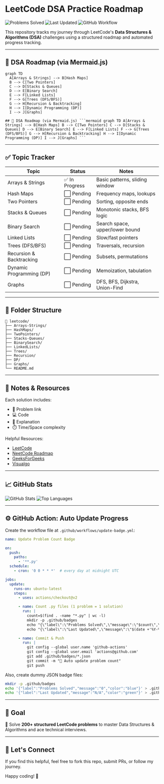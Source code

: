 # LeetCode DSA Practice Roadmap

![Problems Solved](https://img.shields.io/endpoint?url=https://raw.githubusercontent.com/Laudarisd/leetcode/main/.github/badges/problems_solved.json)
![Last Updated](https://img.shields.io/endpoint?url=https://raw.githubusercontent.com/Laudarisd/leetcode/main/.github/badges/last_updated.json)
![GitHub Workflow](https://github.com/Laudarisd/leetcode/actions/workflows/update-badge.yml/badge.svg)

This repository tracks my journey through LeetCode's **Data Structures & Algorithms (DSA)** challenges using a structured roadmap and automated progress tracking.

---

## 🧭 DSA Roadmap (via Mermaid.js)

```mermaid
graph TD
  A[Arrays & Strings] --> B[Hash Maps]
  B --> C[Two Pointers]
  C --> D[Stacks & Queues]
  D --> E[Binary Search]
  E --> F[Linked Lists]
  F --> G[Trees (DFS/BFS)]
  G --> H[Recursion & Backtracking]
  H --> I[Dynamic Programming (DP)]
  I --> J[Graphs]
````


<pre><code>## 🧭 DSA Roadmap (via Mermaid.js) ```mermaid graph TD A[Arrays & Strings] --> B[Hash Maps] B --> C[Two Pointers] C --> D[Stacks & Queues] D --> E[Binary Search] E --> F[Linked Lists] F --> G[Trees (DFS/BFS)] G --> H[Recursion & Backtracking] H --> I[Dynamic Programming (DP)] I --> J[Graphs] ``` </code></pre>

---

## ✅ Topic Tracker

| Topic                    | Status        | Notes                           |
| ------------------------ | ------------- | ------------------------------- |
| Arrays & Strings         | ✅ In Progress | Basic patterns, sliding window  |
| Hash Maps                | ⬜️ Pending    | Frequency maps, lookups         |
| Two Pointers             | ⬜️ Pending    | Sorting, opposite ends          |
| Stacks & Queues          | ⬜️ Pending    | Monotonic stacks, BFS logic     |
| Binary Search            | ⬜️ Pending    | Search space, upper/lower bound |
| Linked Lists             | ⬜️ Pending    | Slow/fast pointers              |
| Trees (DFS/BFS)          | ⬜️ Pending    | Traversals, recursion           |
| Recursion & Backtracking | ⬜️ Pending    | Subsets, permutations           |
| Dynamic Programming (DP) | ⬜️ Pending    | Memoization, tabulation         |
| Graphs                   | ⬜️ Pending    | DFS, BFS, Dijkstra, Union-Find  |

---

## 📂 Folder Structure

```
📁 leetcode/
├── Arrays-Strings/
├── HashMaps/
├── TwoPointers/
├── Stacks-Queues/
├── BinarySearch/
├── LinkedLists/
├── Trees/
├── Recursion/
├── DP/
├── Graphs/
└── README.md
```

---

## 📘 Notes & Resources

Each solution includes:

* 🔗 Problem link
* 💻 Code
* 🧠 Explanation
* ⏱️ Time/Space complexity

Helpful Resources:

* [LeetCode](https://leetcode.com/u/dbBO1xrtst/)
* [NeetCode Roadmap](https://neetcode.io/)
* [GeeksForGeeks](https://www.geeksforgeeks.org/)
* [Visualgo](https://visualgo.net/en)

---

## 📈 GitHub Stats

![GitHub Stats](https://github-readme-stats.vercel.app/api?username=Laudarisd\&show_icons=true\&theme=radical)
![Top Languages](https://github-readme-stats.vercel.app/api/top-langs/?username=Laudarisd\&layout=compact\&theme=radical)

---

## ⚙️ GitHub Action: Auto Update Progress

Create the workflow file at `.github/workflows/update-badge.yml`:

```yaml
name: Update Problem Count Badge

on:
  push:
    paths:
      - '**.py'
  schedule:
    - cron: '0 0 * * *'  # every day at midnight UTC

jobs:
  update:
    runs-on: ubuntu-latest
    steps:
      - uses: actions/checkout@v2

      - name: Count .py files (1 problem = 1 solution)
        run: |
          count=$(find . -name "*.py" | wc -l)
          mkdir -p .github/badges
          echo "{\"label\":\"Problems Solved\",\"message\":\"$count\",\"color\":\"blue\"}" > .github/badges/problems_solved.json
          echo "{\"label\":\"Last Updated\",\"message\":\"$(date +'%Y-%m-%d')\",\"color\":\"green\"}" > .github/badges/last_updated.json

      - name: Commit & Push
        run: |
          git config --global user.name 'github-actions'
          git config --global user.email 'actions@github.com'
          git add .github/badges/*.json
          git commit -m "🔄 Auto update problem count"
          git push
```

Also, create dummy JSON badge files:

```bash
mkdir -p .github/badges
echo '{"label":"Problems Solved","message":"0","color":"blue"}' > .github/badges/problems_solved.json
echo '{"label":"Last Updated","message":"N/A","color":"green"}' > .github/badges/last_updated.json
```

---

## 🏁 Goal

🎯 Solve **200+ structured LeetCode problems** to master Data Structures & Algorithms and ace technical interviews.

---

## 🙌 Let's Connect

If you find this helpful, feel free to fork this repo, submit PRs, or follow my journey.

Happy coding! 🚀

```

